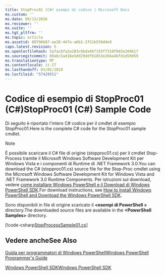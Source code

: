 ```yaml
---
title: StopProc01 (C#) esempi di codice | Microsoft Docs
ms.custom: ''
ms.date: 09/13/2016
ms.reviewer: ''
ms.suite: ''
ms.tgt_pltfrm: ''
ms.topic: article
ms.assetid: 89796687-ae20-447a-a6b1-2f51b559d4e9
caps.latest.revision: 5
ms.openlocfilehash: 5a7acbfa2a283c6bda4bf159ff310f9d3e20461f
ms.sourcegitcommit: 69abc5ad16e5dd29ddfb1853e266a4bfd1d59d59
ms.translationtype: MT
ms.contentlocale: it-IT
ms.lasthandoff: 03/05/2019
ms.locfileid: "57429551"
---
```

# <a name="stopproc01-c-sample-code"></a><span data-ttu-id="77838-102">Codice di esempio di StopProc01 (C#)</span><span class="sxs-lookup"><span data-stu-id="77838-102">StopProc01 (C#) Sample Code</span></span>

<span data-ttu-id="77838-103">Di seguito è riportato l'intero C# codice per il cmdlet di esempio StopProc01.</span><span class="sxs-lookup"><span data-stu-id="77838-103">Here is the complete C# code for the StopProc01 sample cmdlet.</span></span>

> [!NOTE]
> <span data-ttu-id="77838-104">È possibile scaricare il C# file di origine (stopproc01.cs) per il cmdlet Stop-Process tramite il Microsoft Windows Software Development Kit per Windows Vista e i componenti di Runtime di .NET Framework 3.0.</span><span class="sxs-lookup"><span data-stu-id="77838-104">You can download the C# (stopproc01.cs) source file for the Stop-Proc cmdlet using the Microsoft Windows Software Development Kit for Windows Vista and .NET Framework 3.0 Runtime Components.</span></span> <span data-ttu-id="77838-105">Per istruzioni sul download, vedere [come installare Windows PowerShell e il Download di Windows PowerShell SDK](/powershell/developer/installing-the-windows-powershell-sdk).</span><span class="sxs-lookup"><span data-stu-id="77838-105">For download instructions, see [How to Install Windows PowerShell and Download the Windows PowerShell SDK](/powershell/developer/installing-the-windows-powershell-sdk).</span></span>
>
> <span data-ttu-id="77838-106">Sono disponibili in file di origine scaricato il  **\<esempi di PowerShell >** directory.</span><span class="sxs-lookup"><span data-stu-id="77838-106">The downloaded source files are available in the **\<PowerShell Samples>** directory.</span></span>

[!code-csharp[StopProcessSample01.cs](../../powershell-sdk-samples/SDK-2.0/csharp/StopProcessSample01/StopProcessSample01.cs#L11-L212 "StopProcessSample01.cs")]

## <a name="see-also"></a><span data-ttu-id="77838-107">Vedere anche</span><span class="sxs-lookup"><span data-stu-id="77838-107">See Also</span></span>

[<span data-ttu-id="77838-108">Guida per programmatori di Windows PowerShell</span><span class="sxs-lookup"><span data-stu-id="77838-108">Windows PowerShell Programmer's Guide</span></span>](./windows-powershell-programmer-s-guide.md)

[<span data-ttu-id="77838-109">Windows PowerShell SDK</span><span class="sxs-lookup"><span data-stu-id="77838-109">Windows PowerShell SDK</span></span>](../windows-powershell-reference.md)